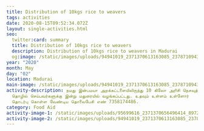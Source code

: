 ```yaml
---
title: Distribution of 10kgs rice to weavers
tags: activities
date: 2020-08-15T09:52:34.072Z
layout: single-activities.html
seo:
  twitter:card: summary
  title: Distribution of 10kgs rice to weavers
  description: Distribution of 10kgs rice to weavers in Madurai
  og:image: /static/images/uploads/94941019_2371370613163085_23787109433212928_o_2371370609829752.jpg
year: "2020"
month: May
day: "02"
location: Madurai
main-image: /static/images/uploads/94941019_2371370613163085_23787109433212928_o_2371370609829752.jpg
activity-description: நமது இன்பமயா அறக்கட்டளையிலிருந்து 10 கிலோ அரிசி நெசவுத்
  தொழில் செய்பவர்களுக்கு இன்று மதுரையில் வழங்கப்பட்டது. உதவும் உள்ளம் உள்ளோர்
  தொடர்பு கொள்ள வேண்டிய தொலைபேசி எண் 7358174486.
category: Food Aid
activity-image-1: /static/images/uploads/95699616_2371370656496414_8972081536249626624_n_2371370653163081.jpg
activity-image-2: /static/images/uploads/94941019_2371370613163085_23787109433212928_o_2371370609829752.jpg
---
```

